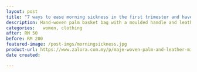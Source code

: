 ```yaml
---
layout: post
title: "7 ways to ease morning sickness in the first trimester and have you feeling better in no time 123"
description: Hand-woven palm basket bag with a moulded handle and leather strap, for carrying in your hand or over your shoulder. Adjustable strap. Mini size. Cotton lining. Inside patch pocket.
categories:   women, clothing
after: RM 50
before: RM 200
featured-image: /post-imgs/morningsickness.jpg
product-url: https://www.zalora.com.my/p/maje-woven-palm-and-leather-mini-basket-bag-brown-beige-3033989?ad_id=13305%7C46383d83-cae4-4969-a96c-7d31339466ca-1683286947%7C0&catalogType=Category&listId=Women%27s%20Bags
date created: 

---
```



